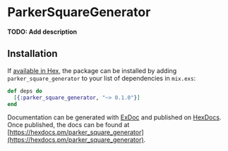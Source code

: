 # ParkerSquareGenerator

**TODO: Add description**

## Installation

If [available in Hex](https://hex.pm/docs/publish), the package can be installed
by adding `parker_square_generator` to your list of dependencies in `mix.exs`:

```elixir
def deps do
  [{:parker_square_generator, "~> 0.1.0"}]
end
```

Documentation can be generated with [ExDoc](https://github.com/elixir-lang/ex_doc)
and published on [HexDocs](https://hexdocs.pm). Once published, the docs can
be found at [https://hexdocs.pm/parker_square_generator](https://hexdocs.pm/parker_square_generator).

